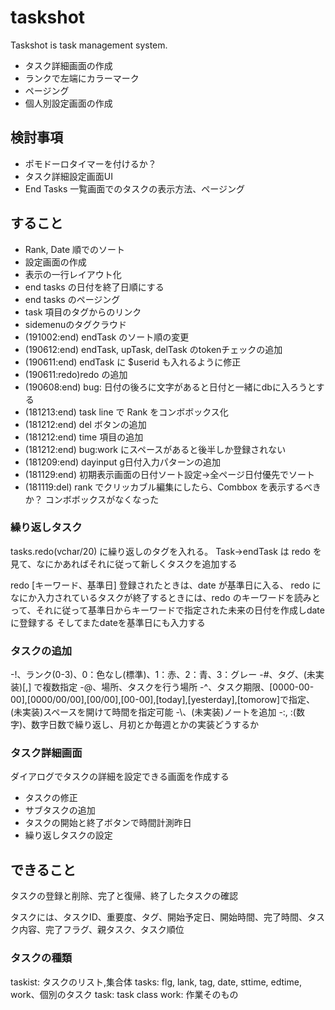 # taskshot
Taskshot is task management system.

- タスク詳細画面の作成
- ランクで左端にカラーマーク
- ページング
- 個人別設定画面の作成


## 検討事項

- ポモドーロタイマーを付けるか？
- タスク詳細設定画面UI
- End Tasks 一覧画面でのタスクの表示方法、ページング


## すること

- Rank, Date 順でのソート
- 設定画面の作成
- 表示の一行レイアウト化
- end tasks の日付を終了日順にする
- end tasks のページング
- task 項目のタグからのリンク
- sidemenuのタグクラウド
- (191002:end) endTask のソート順の変更
- (190612:end) endTask, upTask, delTask のtokenチェックの追加
- (190611:end) endTask に $userid も入れるように修正
- (190611:redo)redo の追加
- (190608:end) bug: 日付の後ろに文字があると日付と一緒にdbに入ろうとする
- (181213:end) task line で Rank をコンボボックス化
- (181212:end) del ボタンの追加
- (181212:end) time 項目の追加
- (181212:end) bug:work にスペースがあると後半しか登録されない
- (181209:end) dayinput g日付入力パターンの追加
- (181129:end) 初期表示画面の日付ソート設定→全ページ日付優先でソート
- (181119:del) rank でクリッカブル編集にしたら、Combbox を表示するべきか？
 コンボボックスがなくなった


### 繰り返しタスク

tasks.redo(vchar/20) に繰り返しのタグを入れる。
Task->endTask は redo を見て、なにかあればそれに従って新しくタスクを追加する

redo [キーワード、基準日]
登録されたときは、date が基準日に入る、
redo になにか入力されているタスクが終了するときには、redo のキーワードを読みとって、それに従って基準日からキーワードで指定された未来の日付を作成しdateに登録する
そしてまたdateを基準日にも入力する


### タスクの追加

-!、ランク(0-3)、0：色なし(標準)、1：赤、2：青、3：グレー
-#、タグ、(未実装)[,] で複数指定
-@、場所、タスクを行う場所
-^、タスク期限、[0000-00-00],[0000/00/00],[00/00],[00-00],[today],[yesterday],[tomorow]で指定、(未実装)スペースを開けて時間を指定可能
-\\、(未実装)ノートを追加
-:, :(数字)、数字日数で繰り返し、月初とか毎週とかの実装どうするか


### タスク詳細画面

ダイアログでタスクの詳細を設定できる画面を作成する
- タスクの修正
- サブタスクの追加
- タスクの開始と終了ボタンで時間計測昨日
- 繰り返しタスクの設定


## できること

タスクの登録と削除、完了と復帰、終了したタスクの確認

タスクには、タスクID、重要度、タグ、開始予定日、開始時間、完了時間、タスク内容、完了フラグ、親タスク、タスク順位


### タスクの種類

taskist: タスクのリスト,集合体
tasks: flg, lank, tag, date, sttime, edtime, work、個別のタスク
task: task class
work: 作業そのもの
